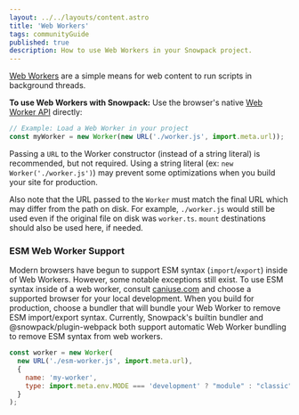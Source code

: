 ```yaml
---
layout: ../../layouts/content.astro
title: 'Web Workers'
tags: communityGuide
published: true
description: How to use Web Workers in your Snowpack project.
---
```


[Web Workers](https://developer.mozilla.org/en-US/docs/Web/API/Web_Workers_API/Using_web_workers) are a simple means for web content to run scripts in background threads.

**To use Web Workers with Snowpack:** Use the browser's native [Web Worker API](https://developer.mozilla.org/en-US/docs/Web/API/Web_Workers_API/Using_web_workers#Web_Workers_API) directly:

```js
// Example: Load a Web Worker in your project
const myWorker = new Worker(new URL('./worker.js', import.meta.url));
```

Passing a `URL` to the Worker constructor (instead of a string literal) is recommended, but not required. Using a string literal (ex: `new Worker('./worker.js')`) may prevent some optimizations when you build your site for production.

Also note that the URL passed to the `Worker` must match the final URL which may differ from the path on disk. For example, `./worker.js` would still be used even if the original file on disk was `worker.ts`. `mount` destinations should also be used here, if needed.

### ESM Web Worker Support

Modern browsers have begun to support ESM syntax (`import`/`export`) inside of Web Workers. However, some notable exceptions still exist. To use ESM syntax inside of a web worker, consult [caniuse.com](https://caniuse.com/mdn-api_worker_worker_ecmascript_modules) and choose a supported browser for your local development. When you build for production, choose a bundler that will bundle your Web Worker to remove ESM import/export syntax. Currently, Snowpack's builtin bundler and @snowpack/plugin-webpack both support automatic Web Worker bundling to remove ESM syntax from web workers.


```js
const worker = new Worker(
  new URL('./esm-worker.js', import.meta.url),
  {
    name: 'my-worker',
    type: import.meta.env.MODE === 'development' ? "module" : "classic"
  }
);
```
